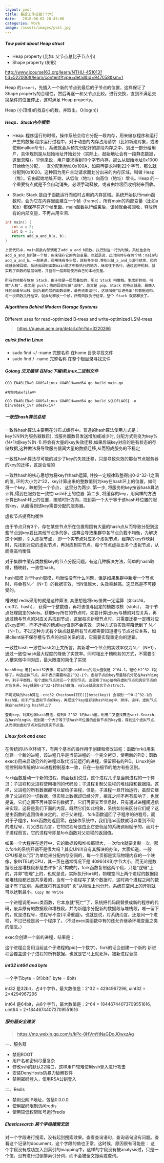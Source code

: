 ```yaml
---
layout: post
title: 最近工作总结(十六)
date:   2018-06-02 20:45:06
categories: Work
image: /assets/images/post.jpg
---
```


##### Tow point about Heap struct

 - Heap property (比如: 父节点总比子节点小)
 - Shape property (树形)

 http://www.icourse163.org/learn/NTHU-451013?tid=522006#/learn/content?type=detail&id=947058&sm=1

Heap 的`insert`，先插入一个新的节点到最后的子节点的位置，这样保证了 Shape property的合理性，然后再逐一和父节点比较，进行交换，直到不满足交换条件的位置停止，这时满足 Heap property。

Heap (小顶堆)的找自小的数，并取出。O(log(n))

##### Heap、Stack内存模型

- Heap: 程序运行的时候，操作系统会给它分配一段内存，用来储存程序和运行产生的数据.程序运行过程中，对于动态的内存占用请求（比如新建对象，或者使用malloc命令），系统就会从预先分配好的那段内存之中，划出一部分给用户，具体规则是从起始地址开始划分（实际上，起始地址会有一段静态数据，这里忽略）。举例来说，用户要求得到10个字节内存，那么从起始地址0x1000开始给他分配，一直分配到地址0x100A，如果再要求得到22个字节，那么就分配到0x1020。这种因为用户主动请求而划分出来的内存区域，叫做 Heap（堆）。它由起始地址开始，从低位（地址）向高位（地址）增长。Heap 的一个重要特点就是不会自动消失，必须手动释放，或者由垃圾回收机制来回收。

- Stack: Stack 是由于函数运行而临时占用的内存区域。系统开始执行main函数时，会为它在内存里面建立一个帧（frame），所有main的内部变量（比如a和b）都保存在这个帧里面。main函数执行结束后，该帧就会被回收，释放所有的内部变量，不再占用空间.

```c
int main() {
   int a = 2;
   int b = 3;
   return add_a_and_b(a, b);
}
```

```
上面代码中，main函数内部调用了add_a_and_b函数。执行到这一行的时候，系统也会为add_a_and_b新建一个帧，用来储存它的内部变量。也就是说，此时同时存在两个帧：main和add_a_and_b。一般来说，调用栈有多少层，就有多少帧.等到add_a_and_b运行结束，它的帧就会被回收，系统会回到函数main刚才中断执行的地方，继续往下执行。通过这种机制，就实现了函数的层层调用，并且每一层都能使用自己的本地变量。

所有的帧都存放在 Stack，由于帧是一层层叠加的，所以 Stack 叫做栈。生成新的帧，叫做"入栈"，英文是 push；栈的回收叫做"出栈"，英文是 pop。Stack 的特点就是，最晚入栈的帧最早出栈（因为最内层的函数调用，最先结束运行），这就叫做"后进先出"的数据结构。每一次函数执行结束，就自动释放一个帧，所有函数执行结束，整个 Stack 就都释放了。
```

##### Algorithms Behind Modern Storage Systems

Different uses for read-optimized B-trees and write-optimized LSM-trees

>https://queue.acm.org/detail.cfm?id=3220266

##### quick find in Linux

- sudo find ~/ -name 完整名称 在home 目录寻找文件
- sudo find / -name 完整名称 在整个根目录寻找文件

##### Golang 交叉编译 在Mac下编译Linux二进制文件
```
CGO_ENABLED=0 GOOS=linux GOARCH=amd64 go build main.go

#写到Makefile中

CGO_ENABLED=0 GOOS=linux GOARCH=amd64 go build ${LDFLAGS} -o bin/udesk_ivr udesk/ivr
```

##### 一致性hash算法总结

一致性hash算法主要用在分布式缓存中。普通的hash算法使用方式是：key%N(N为服务器数目), 当服务器数目发送增加或减少时, 分配方式则变为key%(N+1)或key%(N-1).将会有大量的key失效迁移,如果后端key对应的是有状态的存储数据,这种做法将导致服务器间大量的数据迁移,从而照成服务的不稳定

一致性hash算法尽可能的减少了key的失效迁移，只是导致失效的那台节点服务器的key的迁移，这是合理的

一致性hash的核心思想为将key作hash运算, 并按一定规律取整得出0-2^32-1之间的值, 环的大小为2^32，key计算出来的整数值则为key在hash环上的位置，如何将一个key，映射到一个节点， 这里分为两步.
第一步, 将服务的key按该hash算法计算,得到在服务在一致性hash环上的位置.
第二步, 将缓存的key，用同样的方法计算出hash环上的位置，按顺时针方向，找到第一个大于等于该hash环位置的服务key，从而得到该key需要分配的服务器。

虚拟节点提高均衡性

 由于节点只有3个，存在某些节点所在位置周围有大量的hash点从而导致分配到这些节点到key要比其他节点多的多，这样会导致集群中各节点负载不均衡，为解决这个问题，引入虚拟节点， 即一个实节点对应多个虚拟节点。缓存的key作映射时，先找到对应的虚拟节点，再对应到实节点。每个节点虚拟出多个虚拟节点，从而提高均衡性

对于集群中缓存类数据key的节点分配问题，有这几种解决方法，简单的hash取模，槽映射，一致性hash。

hash取模
对于hash取模，均衡性没有什么问题，但是如果集群中新增一个节点时，将会有N／（N+1）的数据实效，当N值越大，失效率越高。这显然是不可接受的。

槽映射
redis采用的就是这种算法, 其思想是将key值做一定运算（如crc16， crc32，hash）， 获得一个整数值，再将该值与固定的槽数取模（slots）， 每个节点处理固定的slots。获取key所在的节点时，先要计算出key与槽的对应关系，再通过槽与节点的对应关系找到节点，这里每次新增节点时，只需要迁移一定槽对应的key即可，而不迁移的槽点key值则不会实效，这种方式将实效率降低到了 N／（N+1）。不过这种方式有个缺点就是所有节点都需要知道槽与节点对应关系，如果client端不保存槽与节点的对应关系的话，它需要实现重定向的逻辑。

一致性hash
一致性hash如上文所言，其新增一个节点的实效率仅为N／（N+1），通过一致性hash最大程度的降低了实效率。同时相比于槽映射的方式，不需要引人槽来做中间对应，最大限度的简化了实现

```
hashRing 用[]uint32表示，可以知道hashRing的最大值就是 2^64-1。理论上2^32-1就够了。构造虚拟节点，并不表示需要构造2^32-1个。虚拟节点的key尽量随机分配在hashRing中，利于平衡性。每个虚拟节点对应一个真实节点，这里用了map结构存虚拟节点和真实节点的对应关系，key就是0-2^32-1的hash数值，value就是真实节点struct。

不可或缺的hash算法：crc32.ChecksumIEEE([]byte(key)) 会得到一个0-2^32-1的hash值。用于产生虚拟节点的key，再把这个key值存到hashRing中，排序。这样，虚拟节点就在hashRing hash环上了

查询key，对其也做hash算法，得到0-2^32-1的hash值。利用二叉查找算法sort.Search，在hashRing中，找到第一个大于等于该hash环位置的虚拟节点的key值，得到这个虚拟节点，从而得到虚拟节点对应的真实节点值。
```

##### Linux fork and exec

在传统的UNIX环境下，有两个基本的操作用于创建和修改进程：函数fork()用来创建一个新的进程，该进程几乎是当前进程的一个完全拷贝，使用新的PID；函数exec()用来启动另外的进程以取代当前运行的进程，保留原有的PID。Linux的进程控制和传统的Unix进程控制基本一致，只在一些细节的地方有些区别。

`fork`函数启动一个新的进程，前面我们说过，这个进程几乎是当前进程的一个拷贝：子进程和父进程使用相同的代码段；子进程复制父进程的堆栈段和数据段。这样，父进程的所有数据都可以留给子进程，但是，子进程一旦开始运行，虽然它继承了父进程的一切数据，但实际上数据却已经分开，相互之间不再有影响了，也就是说，它们之间不再共享任何数据了。它们再要交互信息时，只有通过进程间通信来实现，这将是我们下面的内容。既然它们如此相象，系统如何来区分它们呢？这是由函数的返回值来决定的。对于父进程， fork函数返回了子程序的进程号，而对于子程序，fork函数则返回零。在操作系统中，我们用ps函数就可以看到不同的进程号，对父进程而言，它的进程号是由比它更低层的系统调用赋予的，而对于子进程而言，它的进程号即是fork函数对父进程的返回值。

如果一个大程序在运行中，它的数据段和堆栈都很大，一次fork就要复制一次，那么fork的系统开销不是很大吗？其实UNIX自有其解决的办法，大家知道，一般CPU都是以"页"为单位来分配内存空间的，每一个页都是实际物理内存的一个映像，象INTEL的CPU，其一页在通常情况下是 4096(4KB)字节大小，而无论是数据段还是堆栈段都是由许多"页"构成的，fork函数复制这两个段，只是"逻辑"上的，并非"物理"上的，也就是说，实际执行fork时，物理空间上两个进程的数据段和堆栈段都还是共享着的，当有一个进程写了某个数据时，这时两个进程之间的数据才有了区别，系统就将有区别的" 页"从物理上也分开。系统在空间上的开销就可以达到最小。`Copy On Write`

一个进程调用`exec`类函数，它本身就“死亡”了，系统把代码段替换成新的程序的代码，废弃原有的数据段和堆栈段，并为新程序分配新的数据段与堆栈段，唯一留下的，就是进程号，进程号不变(平滑重启)。也就是说，对系统而言，还是同一个进程，不过已经是另一个程序了。（不过exec类函数中有的还允许继承环境变量之类的信息。）

exec会创建一个新的进程，结果是：

这个进程会复用当前这个子进程的pid(一个数字)，fork的话会创建一个新的
新进程会覆盖这个子进程的所有数据，也就是它马上就死掉，被新进程替换

##### int32 int64 and byte
一个字节byte = 8位bit(1 byte = 8bit)

int32 是32bit，占4个字节，最大数值是：2^32 = 4294967296, uint32 = 2*4294967296

int64 是64bit，占8个字节，最大数值是：2^64 = 18446744073709551616, uint64 = 2*18446744073709551616

##### 服务器安全建议
>https://mp.weixin.qq.com/s/kPc-0HVmYtNaGDoJOwxzAg

一、服务器

- 禁用ROOT
- 用户名和密码尽量复杂
- 修改ssh的默认22端口，这样用户较难使用ssh登入进行攻击
- 安装DenyHosts防暴力破解软件
- 禁用密码登入，使用RSA公钥登入

二、Redis

- 禁用公网IP地址，包括0.0.0.0
- 使用密码限制访问redis
- 使用较低权限账号运行redis

##### Elasticsearch 某个字段搜索无效

对一个字段进行搜索，没有起到搜索效果。查看查询语句，查询语句没有问题。查看这个记录的document，这个字段的值也正常。这时候，原因很有可能是： 这个字段没有成功加入到索引的mapping中，这样的字段没有被analysis过，只是一个值，没有进行过倒排索引分词，而不会被全文搜索或查询。

